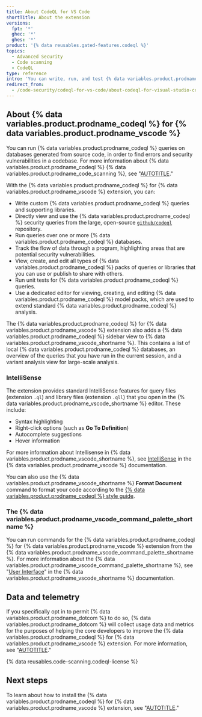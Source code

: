 ```yaml
---
title: About CodeQL for VS Code
shortTitle: About the extension
versions:
  fpt: '*'
  ghec: '*'
  ghes: '*'
product: '{% data reusables.gated-features.codeql %}'
topics:
  - Advanced Security
  - Code scanning
  - CodeQL
type: reference
intro: 'You can write, run, and test {% data variables.product.prodname_codeql %} queries inside {% data variables.product.prodname_vscode %} with the {% data variables.product.prodname_codeql %} extension.'
redirect_from:
  - /code-security/codeql-for-vs-code/about-codeql-for-visual-studio-code
---
```


## About {% data variables.product.prodname_codeql %} for {% data variables.product.prodname_vscode %}

You can run {% data variables.product.prodname_codeql %} queries on databases generated from source code, in order to find errors and security vulnerabilities in a codebase. For more information about {% data variables.product.prodname_codeql %} {% data variables.product.prodname_code_scanning %}, see "[AUTOTITLE](/code-security/code-scanning/introduction-to-code-scanning/about-code-scanning-with-codeql)."

With the {% data variables.product.prodname_codeql %} for {% data variables.product.prodname_vscode %} extension, you can:

* Write custom {% data variables.product.prodname_codeql %} queries and supporting libraries.
* Directly view and use the {% data variables.product.prodname_codeql %} security queries from the large, open-source [`github/codeql`](https://github.com/github/codeql) repository.
* Run queries over one or more {% data variables.product.prodname_codeql %} databases.
* Track the flow of data through a program, highlighting areas that are potential security vulnerabilities.
* View, create, and edit all types of {% data variables.product.prodname_codeql %} packs of queries or libraries that you can use or publish to share with others.
* Run unit tests for {% data variables.product.prodname_codeql %} queries.
* Use a dedicated editor for viewing, creating, and editing {% data variables.product.prodname_codeql %} model packs, which are used to extend standard {% data variables.product.prodname_codeql %} analysis.

The {% data variables.product.prodname_codeql %} for {% data variables.product.prodname_vscode %} extension also adds a {% data variables.product.prodname_codeql %} sidebar view to {% data variables.product.prodname_vscode_shortname %}. This contains a list of local {% data variables.product.prodname_codeql %} databases, an overview of the queries that you have run in the current session, and a variant analysis view for large-scale analysis.

### IntelliSense

The extension provides standard IntelliSense features for query files (extension `.ql`) and library files (extension `.qll`) that you open in the {% data variables.product.prodname_vscode_shortname %} editor. These include:

* Syntax highlighting
* Right-click options (such as **Go To Definition**)
* Autocomplete suggestions
* Hover information

For more information about Intellisense in {% data variables.product.prodname_vscode_shortname %}, see [IntelliSense](https://code.visualstudio.com/docs/editor/intellisense) in the {% data variables.product.prodname_vscode %} documentation.

You can also use the {% data variables.product.prodname_vscode_shortname %} **Format Document** command to format your code according to the [{% data variables.product.prodname_codeql %} style guide](https://github.com/github/codeql/blob/main/docs/ql-style-guide.md).

### The {% data variables.product.prodname_vscode_command_palette_shortname %}

You can run commands for the {% data variables.product.prodname_codeql %} for {% data variables.product.prodname_vscode %} extension from the {% data variables.product.prodname_vscode_command_palette_shortname %}. For more information about the {% data variables.product.prodname_vscode_command_palette_shortname %}, see "[User Interface](https://code.visualstudio.com/docs/getstarted/userinterface#_command-palette)" in the {% data variables.product.prodname_vscode_shortname %} documentation.

## Data and telemetry

If you specifically opt in to permit {% data variables.product.prodname_dotcom %} to do so, {% data variables.product.prodname_dotcom %} will collect usage data and metrics for the purposes of helping the core developers to improve the {% data variables.product.prodname_codeql %} for {% data variables.product.prodname_vscode %} extension. For more information, see "[AUTOTITLE](/code-security/codeql-for-vs-code/using-the-advanced-functionality-of-the-codeql-for-vs-code-extension/telemetry-in-codeql-for-visual-studio-code)."

{% data reusables.code-scanning.codeql-license %}

## Next steps

To learn about how to install the {% data variables.product.prodname_codeql %} for {% data variables.product.prodname_vscode %} extension, see "[AUTOTITLE](/code-security/codeql-for-vs-code/getting-started-with-codeql-for-vs-code/installing-codeql-for-vs-code)."
